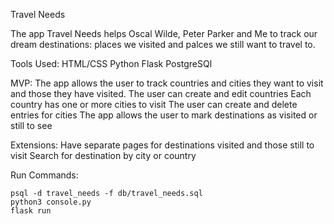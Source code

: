 Travel Needs

The app Travel Needs helps Oscal Wilde, Peter Parker and Me to track our dream destinations: places we visited and palces we still want to travel to.

Tools Used: 
  HTML/CSS
  Python
  Flask
  PostgreSQl

MVP:
  The app allows the user to track countries and cities they want to visit and those they have visited.
  The user can create and edit countries
  Each country has one or more cities to visit
  The user can create and delete entries for cities
  The app allows the user to mark destinations as visited or still to see

Extensions:
  Have separate pages for destinations visited and those still to visit
  Search for destination by city or country



Run Commands:
```
psql -d travel_needs -f db/travel_needs.sql
python3 console.py
flask run
  ```
